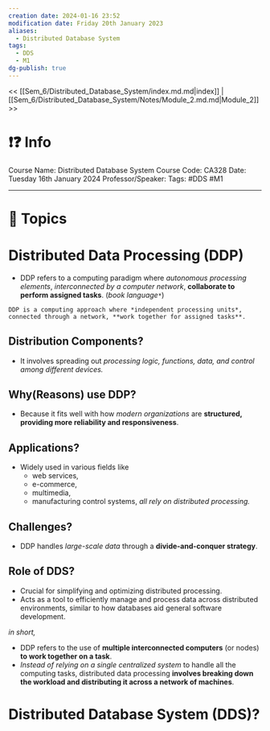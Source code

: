```yaml
---
creation date: 2024-01-16 23:52
modification date: Friday 20th January 2023
aliases:
  - Distributed Database System
tags:
  - DDS
  - M1
dg-publish: true
---
```


<< [[Sem_6/Distributed_Database_System/index.md.md|index]] | [[Sem_6/Distributed_Database_System/Notes/Module_2.md.md|Module_2]] >>

# ❗❓ Info
Course Name: Distributed Database System
Course Code: CA328
Date: Tuesday 16th January 2024
Professor/Speaker: 
Tags: #DDS #M1

---
# 📃 Topics
# Distributed Data Processing (DDP)
- DDP refers to a computing paradigm where *autonomous processing elements*, *interconnected by a computer network*, **collaborate to perform assigned tasks**. (*book language*`*`) 

```
DDP is a computing approach where *independent processing units*, connected through a network, **work together for assigned tasks**.
```
## Distribution Components?
- It involves spreading out *processing logic, functions, data, and control among different devices.*
## Why(Reasons) use DDP?
- Because it fits well with how *modern organizations* are **structured, providing more reliability and responsiveness**.
## Applications?
- Widely used in various fields like
	- web services,
	- e-commerce,
	- multimedia,
	- manufacturing control systems, *all rely on distributed processing.*
## Challenges?
- DDP handles *large-scale data* through a **divide-and-conquer strategy**.
## Role of DDS?
- Crucial for simplifying and optimizing distributed processing.
- Acts as a tool to efficiently manage and process data across distributed environments, similar to how databases aid general software development.

*in short,*
- DDP refers to the use of **multiple interconnected computers** (or nodes) **to work together on a task**. 
- *Instead of relying on a single centralized system* to handle all the computing tasks, distributed data processing **involves breaking down the workload and distributing it across a network of machines**.


# Distributed Database System (DDS)?